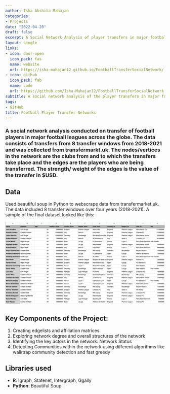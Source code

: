 ```yaml
---
author: Isha Akshita Mahajan
categories:
- Projects
date: "2022-04-20"
draft: false
excerpt: A Social Network Analysis of player transfers in major football leagues across the globe. 
layout: single
links:
- icon: door-open
  icon_pack: fas
  name: website
  url: https://isha-mahajan12.github.io/FootballTransferSocialNetwork/
- icon: github
  icon_pack: fab
  name: code
  url: https://github.com/Isha-Mahajan12/FootballTransferSocialNetwork
subtitle: A social network analysis of the player transfers in major football leagues from across the globe.
tags:
- GitHub
title: Football Player Transfer Networks
---
```


### A social network analysis conducted on transfer of football players in major football leagues across the globe. The data consists of transfers from 8 transfer windows from 2018-2021 and was collected from transfermarkt.uk. The nodes/vertices in the network are the clubs from and to which the transfers take place and the edges are the players who are being transferred. The strength/ weight of the edges is the value of the transfer in $USD. 

## Data 

Used beautiful soup in Python to webscrape data from transfermarket.uk. The data included 8 transfer windows over four years (2018-2021). A sample of the final dataset looked like this:

![](data.png)


## Key Components of the Project:
1. Creating edgelists and affiliation matrices 
2. Exploring network degree and overall structures of the network
3. Identifying the key actors in the network: Network Status 
4. Detecting Communities within the network using different algorithms like walktrap community detection and fast greedy
            
            
## Libraries used 
- **R**: Igraph, Statenet, Intergraph, Ggally
- **Python**: Beautiful Soup


